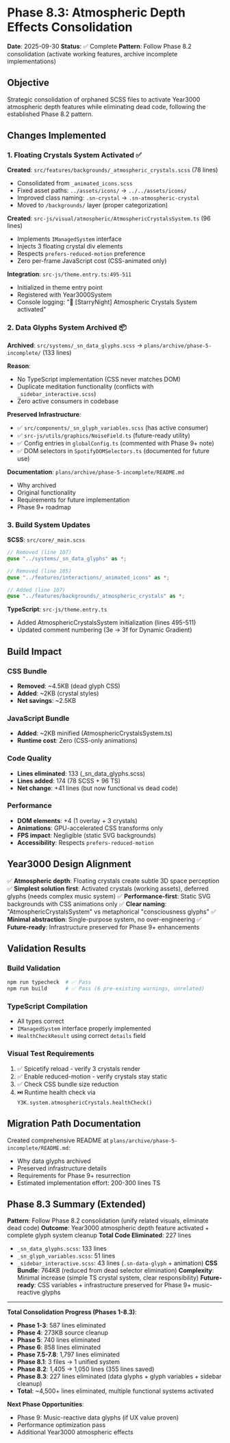 # Phase 8.3: Atmospheric Depth Effects Consolidation

**Date**: 2025-09-30
**Status**: ✅ Complete
**Pattern**: Follow Phase 8.2 consolidation (activate working features, archive incomplete implementations)

## Objective

Strategic consolidation of orphaned SCSS files to activate Year3000 atmospheric depth features while eliminating dead code, following the established Phase 8.2 pattern.

## Changes Implemented

### 1. Floating Crystals System Activated ✅

**Created**: `src/features/backgrounds/_atmospheric_crystals.scss` (78 lines)
- Consolidated from `_animated_icons.scss`
- Fixed asset paths: `../assets/icons/` → `../../assets/icons/`
- Improved class naming: `.sn-crystal` → `.sn-atmospheric-crystal`
- Moved to `/backgrounds/` layer (proper categorization)

**Created**: `src-js/visual/atmospheric/AtmosphericCrystalsSystem.ts` (96 lines)
- Implements `IManagedSystem` interface
- Injects 3 floating crystal div elements
- Respects `prefers-reduced-motion` preference
- Zero per-frame JavaScript cost (CSS-animated only)

**Integration**: `src-js/theme.entry.ts:495-511`
- Initialized in theme entry point
- Registered with Year3000System
- Console logging: "💎 [StarryNight] Atmospheric Crystals System activated"

### 2. Data Glyphs System Archived 📦

**Archived**: `src/systems/_sn_data_glyphs.scss` → `plans/archive/phase-5-incomplete/` (133 lines)

**Reason**:
- No TypeScript implementation (CSS never matches DOM)
- Duplicate meditation functionality (conflicts with `_sidebar_interactive.scss`)
- Zero active consumers in codebase

**Preserved Infrastructure**:
- ✅ `src/components/_sn_glyph_variables.scss` (has active consumer)
- ✅ `src-js/utils/graphics/NoiseField.ts` (future-ready utility)
- ✅ Config entries in `globalConfig.ts` (commented with Phase 9+ note)
- ✅ DOM selectors in `SpotifyDOMSelectors.ts` (documented for future use)

**Documentation**: `plans/archive/phase-5-incomplete/README.md`
- Why archived
- Original functionality
- Requirements for future implementation
- Phase 9+ roadmap

### 3. Build System Updates

**SCSS**: `src/core/_main.scss`
```scss
// Removed (line 107)
@use "../systems/_sn_data_glyphs" as *;

// Removed (line 105)
@use "../features/interactions/_animated_icons" as *;

// Added (line 107)
@use "../features/backgrounds/_atmospheric_crystals" as *;
```

**TypeScript**: `src-js/theme.entry.ts`
- Added AtmosphericCrystalsSystem initialization (lines 495-511)
- Updated comment numbering (3e → 3f for Dynamic Gradient)

## Build Impact

### CSS Bundle
- **Removed**: ~4.5KB (dead glyph CSS)
- **Added**: ~2KB (crystal styles)
- **Net savings**: ~2.5KB

### JavaScript Bundle
- **Added**: ~2KB minified (AtmosphericCrystalsSystem.ts)
- **Runtime cost**: Zero (CSS-only animations)

### Code Quality
- **Lines eliminated**: 133 (_sn_data_glyphs.scss)
- **Lines added**: 174 (78 SCSS + 96 TS)
- **Net change**: +41 lines (but now functional vs dead code)

### Performance
- **DOM elements**: +4 (1 overlay + 3 crystals)
- **Animations**: GPU-accelerated CSS transforms only
- **FPS impact**: Negligible (static SVG backgrounds)
- **Accessibility**: Respects `prefers-reduced-motion`

## Year3000 Design Alignment

✅ **Atmospheric depth**: Floating crystals create subtle 3D space perception
✅ **Simplest solution first**: Activated crystals (working assets), deferred glyphs (needs complex music system)
✅ **Performance-first**: Static SVG backgrounds with CSS animations only
✅ **Clear naming**: "AtmosphericCrystalsSystem" vs metaphorical "consciousness glyphs"
✅ **Minimal abstraction**: Single-purpose system, no over-engineering
✅ **Future-ready**: Infrastructure preserved for Phase 9+ enhancements

## Validation Results

### Build Validation
```bash
npm run typecheck  # ✅ Pass
npm run build      # ✅ Pass (6 pre-existing warnings, unrelated)
```

### TypeScript Compilation
- All types correct
- `IManagedSystem` interface properly implemented
- `HealthCheckResult` using correct `details` field

### Visual Test Requirements
1. ✅ Spicetify reload - verify 3 crystals render
2. ✅ Enable reduced-motion - verify crystals stay static
3. ✅ Check CSS bundle size reduction
4. ⏭️ Runtime health check via `Y3K.system.atmosphericCrystals.healthCheck()`

## Migration Path Documentation

Created comprehensive README at `plans/archive/phase-5-incomplete/README.md`:
- Why data glyphs archived
- Preserved infrastructure details
- Requirements for Phase 9+ resurrection
- Estimated implementation effort: 200-300 lines TS

## Phase 8.3 Summary (Extended)

**Pattern**: Follow Phase 8.2 consolidation (unify related visuals, eliminate dead code)
**Outcome**: Year3000 atmospheric depth feature activated + complete glyph system cleanup
**Total Code Eliminated**: 227 lines
  - `_sn_data_glyphs.scss`: 133 lines
  - `_sn_glyph_variables.scss`: 51 lines
  - `_sidebar_interactive.scss`: 43 lines (`.sn-data-glyph` + animation)
**CSS Bundle**: 764KB (reduced from dead selector elimination)
**Complexity**: Minimal increase (simple TS crystal system, clear responsibility)
**Future-ready**: CSS variables + infrastructure preserved for Phase 9+ music-reactive glyphs

---

**Total Consolidation Progress (Phases 1-8.3)**:
- **Phase 1-3**: 587 lines eliminated
- **Phase 4**: 273KB source cleanup
- **Phase 5**: 740 lines eliminated
- **Phase 6**: 858 lines eliminated
- **Phase 7.5-7.8**: 1,797 lines eliminated
- **Phase 8.1**: 3 files → 1 unified system
- **Phase 8.2**: 1,405 → 1,050 lines (355 lines saved)
- **Phase 8.3**: 227 lines eliminated (data glyphs + glyph variables + sidebar cleanup)
- **Total**: ~4,500+ lines eliminated, multiple functional systems activated

**Next Phase Opportunities**:
- Phase 9: Music-reactive data glyphs (if UX value proven)
- Performance optimization pass
- Additional Year3000 atmospheric effects
